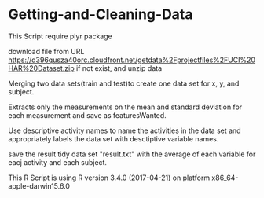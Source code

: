 # Getting-and-Cleaning-Data

This Script require plyr package

download file from URL https://d396qusza40orc.cloudfront.net/getdata%2Fprojectfiles%2FUCI%20HAR%20Dataset.zip if not exist, and unzip data

Merging two data sets(train and test)to create one data set for x, y, and subject.

Extracts only the measurements on the mean and standard deviation for each measurement and save as featuresWanted.

Use descriptive activity names to name the activities in the data set and appropriately labels the data set with desctiptive variable names.

save the result tidy data set "result.txt" with the average of each variable for eacj activity and each subject.



This R Script is using R version 3.4.0 (2017-04-21) on platform x86_64-apple-darwin15.6.0
